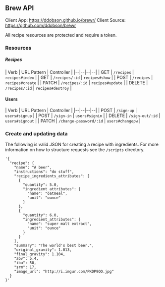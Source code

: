 ## Brew API

Client App: https://ddobson.github.io/brewr/
Client Source: https://github.com/ddobson/brewr

All recipe resources are protected and require a token.

### Resources

##### Recipes

| Verb | URL Pattern | Controller |
|--|--|--|--|
| GET | `/recipes` | `recipes#index` |
| GET | `/recipes/:id` | `recipes#show` |
| POST | `/recipes` | `recipes#create` |
| PATCH | `/recipes/:id` | `recipes#update` |
| DELETE | `/recipes/:id` | `recipes#destroy` |

#### Users

| Verb | URL Pattern | Controller |
|--|--|--|--|
| POST   | `/sign-up`             | `users#signup`    |
| POST   | `/sign-in`             | `users#signin`    |
| DELETE | `/sign-out/:id`        | `users#signout`   |
| PATCH  | `/change-password/:id` | `users#changepw`  |

### Create and updating data

The following is valid JSON for creating a recipe with ingredients. For more information on how to structure requests see the `/scripts` directory.

```
'{
  "recipe": {
    "name": "A beer",
    "instructions": "do stuff",
    "recipe_ingredients_attributes": [
      {
        "quantity": 5.0,
        "ingredient_attributes": {
          "name": "oatmeal",
          "unit": "ounce"
        }
      },
      {
        "quantity": 6.0,
        "ingredient_attributes": {
          "name": "super malt extract",
          "unit": "ounce"
        }
      }
    ],
    "summary": "The world's best beer.",
    "original_gravity": 1.013,
    "final_gravity": 1.104,
    "abv": 5.4,
    "ibu": 50,
    "srm": 17,
    "image_url": "http://i.imgur.com/PKDP9QO.jpg"
  }
}'
```
